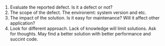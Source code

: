 1. Evaluate the reported defect. Is it a defect or not?    
2. The scope of the defect. The environemt: system version and etc.   
3. The impact of the solution. Is it easy for maintenance? Will it affect other application? 
4. Look for different approach. Lack of knowledge will limit solutions. Ask for thoughts. May find a better solution with better performance and succint code.   
